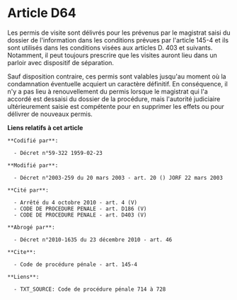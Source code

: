 # Article D64

Les permis de visite sont délivrés pour les prévenus par le magistrat saisi du dossier de l'information dans les conditions
prévues par l'article 145-4 et ils sont utilisés dans les conditions visées aux articles D. 403 et suivants. Notamment, il
peut toujours prescrire que les visites auront lieu dans un parloir avec dispositif de séparation.

Sauf disposition contraire, ces permis sont valables jusqu'au moment où la condamnation éventuelle acquiert un caractère
définitif. En conséquence, il n'y a pas lieu à renouvellement du permis lorsque le magistrat qui l'a accordé est dessaisi du
dossier de la procédure, mais l'autorité judiciaire ultérieurement saisie est compétente pour en supprimer les effets ou pour
délivrer de nouveaux permis.

**Liens relatifs à cet article**

	**Codifié par**:

	  - Décret n°59-322 1959-02-23

	**Modifié par**:

	  - Décret n°2003-259 du 20 mars 2003 - art. 20 () JORF 22 mars 2003

	**Cité par**:

	  - Arrêté du 4 octobre 2010 - art. 4 (V)
	  - CODE DE PROCEDURE PENALE - art. D186 (V)
	  - CODE DE PROCEDURE PENALE - art. D403 (V)

	**Abrogé par**:

	  - Décret n°2010-1635 du 23 décembre 2010 - art. 46

	**Cite**:

	  - Code de procédure pénale - art. 145-4

	**Liens**:

	  - TXT_SOURCE: Code de procédure pénale 714 à 728
